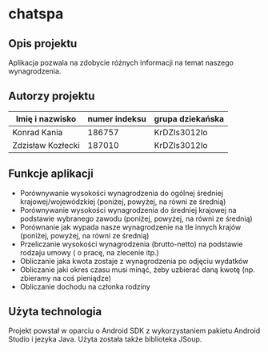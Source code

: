 # chatspa

## Opis projektu
Aplikacja pozwala na zdobycie różnych informacji na temat naszego wynagrodzenia.

## Autorzy projektu

|Imię i nazwisko   | numer indeksu  | grupa dziekańska  |
|------------------|----------------|-------------------|
|Konrad Kania      |186757          |KrDZIs3012Io       |
|Zdzisław Kozłecki |187010          |KrDZIs3012Io       |

## Funkcje aplikacji
* Porównywanie wysokości wynagrodzenia do ogólnej średniej krajowej/wojewódzkiej (poniżej, powyżej, na równi ze średnią)
* Porównywanie wysokości wynagrodzenia do średniej krajowej na podstawie wybranego zawodu (poniżej, powyżej, na równi ze średnią)
* Porównanie jak wypada nasze wynagrodzenie na tle innych krajów (poniżej, powyżej, na równi ze średnią)
* Przeliczanie wysokości wynagrodzenia (brutto-netto) na podstawie rodzaju umowy ( o pracę, na zlecenie itp.)
* Obliczanie jaka kwota zostaje z wynagrodzenia po odjęciu wydatków
* Obliczanie jaki okres czasu musi minąć, żeby uzbierać daną kwotę (np. zbieramy na coś pieniądze)
* Obliczanie dochodu na członka rodziny


## Użyta technologia
Projekt powstał w oparciu o Android SDK z wykorzystaniem pakietu Android Studio i jezyka Java. Użyta została także biblioteka JSoup.
